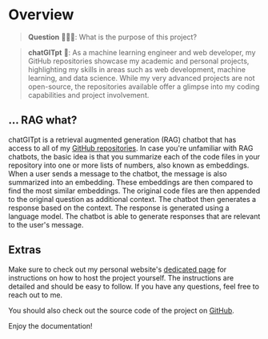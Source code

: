 # Overview

> **Question** 🧑🏿‍💻: What is the purpose of this project? 


> **chatGITpt** 🤖: As a machine learning engineer and web developer, my GitHub repositories showcase my academic and personal projects, highlighting my skills in areas such as web development, machine learning, and data science. While my very advanced projects are not open-source, the repositories available offer a glimpse into my coding capabilities and project involvement. 


## ... RAG what?

chatGITpt is a retrieval augmented generation (RAG) chatbot that has access to all of my [GitHub repositories](https://github.com/ChidiRnweke). In case you're unfamiliar with RAG chatbots, the basic idea is that you summarize each of the code files in your repository into one or more lists of numbers, also known as embeddings. When a user sends a message to the chatbot, the message is also summarized into an embedding. These embeddings are then compared to find the most similar embeddings. The original code files are then appended to the original question as additional context. The chatbot then generates a response based on the context. The response is generated using a language model. The chatbot is able to generate responses that are relevant to the user's message.



## Extras

Make sure to check out my personal website's [dedicated page](https://chat.chidinweke.be/host-it-yourself/) for instructions on how to host the project yourself. The instructions are detailed and should be easy to follow. If you have any questions, feel free to reach out to me.

You should also check out the source code of the project on [GitHub](https://github.com/ChidiRnweke/chatGITpt).

Enjoy the documentation!